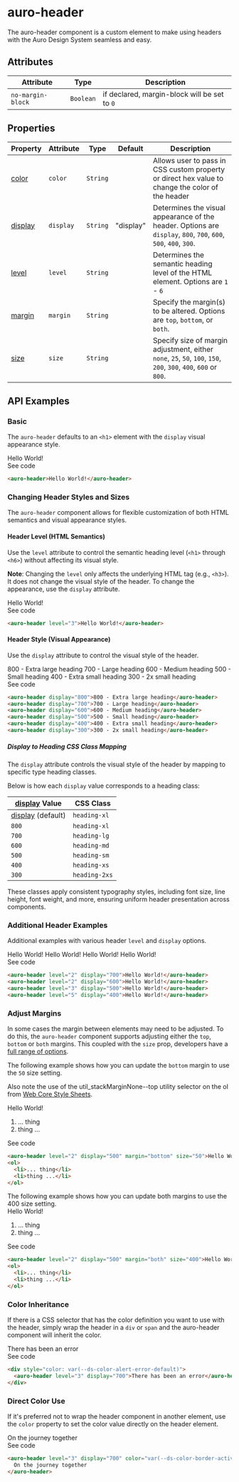<!-- AURO-GENERATED-CONTENT:START (FILE:src=../docs/api.md) -->
<!-- The below content is automatically added from ../docs/api.md -->

# auro-header

The auro-header component is a custom element to make using headers with the Auro Design System seamless and easy.

## Attributes

| Attribute         | Type      | Description                                  |
|-------------------|-----------|----------------------------------------------|
| `no-margin-block` | `Boolean` | if declared, margin-block will be set to `0` |

## Properties

| Property  | Attribute | Type     | Default   | Description                                      |
|-----------|-----------|----------|-----------|--------------------------------------------------|
| [color](#color)   | `color`   | `String` |           | Allows user to pass in CSS custom property or direct hex value to change the color of the header |
| [display](#display) | `display` | `String` | "display" | Determines the visual appearance of the header. Options are `display`, `800`, `700`, `600`, `500`, `400`, `300`. |
| [level](#level)   | `level`   | `String` |           | Determines the semantic heading level of the HTML element. Options are `1` - `6` |
| [margin](#margin)  | `margin`  | `String` |           | Specify the margin(s) to be altered. Options are `top`, `bottom`, or `both`. |
| [size](#size)    | `size`    | `String` |           | Specify size of margin adjustment, either `none`, `25`, `50`, `100`, `150`, `200`, `300`, `400`, `600` or `800`. |
<!-- AURO-GENERATED-CONTENT:END -->

## API Examples

### Basic

The `auro-header` defaults to an `<h1>` element with the `display` visual appearance style.

<div class="exampleWrapper">
  <!-- AURO-GENERATED-CONTENT:START (FILE:src=../apiExamples/basic.html) -->
  <!-- The below content is automatically added from ../apiExamples/basic.html -->
  <auro-header>Hello World!</auro-header>
  <!-- AURO-GENERATED-CONTENT:END -->
</div>
<auro-accordion alignRight>
  <span slot="trigger">See code</span>
<!-- AURO-GENERATED-CONTENT:START (CODE:src=../apiExamples/basic.html) -->
<!-- The below code snippet is automatically added from ../apiExamples/basic.html -->

```html
<auro-header>Hello World!</auro-header>
```
<!-- AURO-GENERATED-CONTENT:END -->
</auro-accordion>

### Changing Header Styles and Sizes

The `auro-header` component allows for flexible customization of both HTML semantics and visual appearance styles.

#### Header Level (HTML Semantics)

Use the `level` attribute to control the semantic heading level (`<h1>` through `<h6>`) without affecting its visual style.

**Note**: Changing the `level` only affects the underlying HTML tag (e.g., `<h3>`). It does not change the visual style of the header. To change the appearance, use the `display` attribute.

<div class="exampleWrapper">
  <!-- AURO-GENERATED-CONTENT:START (FILE:src=../apiExamples/level.html) -->
  <!-- The below content is automatically added from ../apiExamples/level.html -->
  <auro-header level="3">Hello World!</auro-header>
  <!-- AURO-GENERATED-CONTENT:END -->
</div>
<auro-accordion alignRight>
  <span slot="trigger">See code</span>
<!-- AURO-GENERATED-CONTENT:START (CODE:src=../apiExamples/level.html) -->
<!-- The below code snippet is automatically added from ../apiExamples/level.html -->

```html
<auro-header level="3">Hello World!</auro-header>
```
<!-- AURO-GENERATED-CONTENT:END -->
</auro-accordion>

#### Header Style (Visual Appearance)

Use the `display` attribute to control the visual style of the header.

<div class="exampleWrapper">
  <!-- AURO-GENERATED-CONTENT:START (FILE:src=../apiExamples/display.html) -->
  <!-- The below content is automatically added from ../apiExamples/display.html -->
  <auro-header display="800">800 - Extra large heading</auro-header>
  <auro-header display="700">700 - Large heading</auro-header>
  <auro-header display="600">600 - Medium heading</auro-header>
  <auro-header display="500">500 - Small heading</auro-header>
  <auro-header display="400">400 - Extra small heading</auro-header>
  <auro-header display="300">300 - 2x small heading</auro-header>
  <!-- AURO-GENERATED-CONTENT:END -->
</div>
<auro-accordion alignRight>
  <span slot="trigger">See code</span>
<!-- AURO-GENERATED-CONTENT:START (CODE:src=../apiExamples/display.html) -->
<!-- The below code snippet is automatically added from ../apiExamples/display.html -->

```html
<auro-header display="800">800 - Extra large heading</auro-header>
<auro-header display="700">700 - Large heading</auro-header>
<auro-header display="600">600 - Medium heading</auro-header>
<auro-header display="500">500 - Small heading</auro-header>
<auro-header display="400">400 - Extra small heading</auro-header>
<auro-header display="300">300 - 2x small heading</auro-header>
```
<!-- AURO-GENERATED-CONTENT:END -->
</auro-accordion>

##### Display to Heading CSS Class Mapping

The `display` attribute controls the visual style of the header by mapping to specific type heading classes.

Below is how each `display` value corresponds to a heading class:

| [display](#display) Value | CSS Class     |
|-----------------|---------------|
| [display](#display) (default)      | `heading-xl`  |
| `800`           | `heading-xl`  |
| `700`           | `heading-lg`  |
| `600`           | `heading-md`  |
| `500`           | `heading-sm`  |
| `400`           | `heading-xs`  |
| `300`           | `heading-2xs` |

These classes apply consistent typography styles, including font size, line height, font weight, and more, ensuring uniform header presentation across components.

### Additional Header Examples

Additional examples with various header `level` and `display` options.

<div class="exampleWrapper">
  <!-- AURO-GENERATED-CONTENT:START (FILE:src=../apiExamples/additionalExamples.html) -->
  <!-- The below content is automatically added from ../apiExamples/additionalExamples.html -->
  <auro-header level="2" display="700">Hello World!</auro-header>
  <auro-header level="2" display="600">Hello World!</auro-header>
  <auro-header level="3" display="500">Hello World!</auro-header>
  <auro-header level="5" display="400">Hello World!</auro-header>
  <!-- AURO-GENERATED-CONTENT:END -->
</div>
<auro-accordion alignRight>
  <span slot="trigger">See code</span>
<!-- AURO-GENERATED-CONTENT:START (CODE:src=../apiExamples/additionalExamples.html) -->
<!-- The below code snippet is automatically added from ../apiExamples/additionalExamples.html -->

```html
<auro-header level="2" display="700">Hello World!</auro-header>
<auro-header level="2" display="600">Hello World!</auro-header>
<auro-header level="3" display="500">Hello World!</auro-header>
<auro-header level="5" display="400">Hello World!</auro-header>
```
<!-- AURO-GENERATED-CONTENT:END -->
</auro-accordion>

### Adjust Margins

In some cases the margin between elements may need to be adjusted. To do this, the `auro-header` component supports adjusting either the `top`, `bottom` or `both` margins. This coupled with the `size` prop, developers have a [full range of options](https://auro.alaskaair.com/components/auro/header/api).

The following example shows how you can update the `bottom` margin to use the `50` size setting.

Also note the use of the  util_stackMarginNone--top  utility selector on the ol from [Web Core Style Sheets](https://alaskaairlines.github.io/WebCoreStyleSheets/#utility-layout-mixin-auro_spacing).

<div class="exampleWrapper">
  <!-- AURO-GENERATED-CONTENT:START (FILE:src=../apiExamples/margins.html) -->
  <!-- The below content is automatically added from ../apiExamples/margins.html -->
  <auro-header level="2" display="500" margin="bottom" size="50">Hello World!</auro-header>
  <ol>
    <li>... thing</li>
    <li>thing ...</li>
  </ol>
  <!-- AURO-GENERATED-CONTENT:END -->
</div>
<auro-accordion alignRight>
  <span slot="trigger">See code</span>
<!-- AURO-GENERATED-CONTENT:START (CODE:src=../apiExamples/margins.html) -->
<!-- The below code snippet is automatically added from ../apiExamples/margins.html -->

```html
<auro-header level="2" display="500" margin="bottom" size="50">Hello World!</auro-header>
<ol>
  <li>... thing</li>
  <li>thing ...</li>
</ol>
```
<!-- AURO-GENERATED-CONTENT:END -->
</auro-accordion>
The following example shows how you can update both margins to use the 400 size setting.

<div class="exampleWrapper">
  <!-- AURO-GENERATED-CONTENT:START (FILE:src=../apiExamples/margins2.html) -->
  <!-- The below content is automatically added from ../apiExamples/margins2.html -->
  <auro-header level="2" display="500" margin="both" size="400">Hello World!</auro-header>
  <ol>
    <li>... thing</li>
    <li>thing ...</li>
  </ol>
  <!-- AURO-GENERATED-CONTENT:END -->
</div>
<auro-accordion alignRight>
  <span slot="trigger">See code</span>
<!-- AURO-GENERATED-CONTENT:START (CODE:src=../apiExamples/margins2.html) -->
<!-- The below code snippet is automatically added from ../apiExamples/margins2.html -->

```html
<auro-header level="2" display="500" margin="both" size="400">Hello World!</auro-header>
<ol>
  <li>... thing</li>
  <li>thing ...</li>
</ol>
```
<!-- AURO-GENERATED-CONTENT:END -->
</auro-accordion>

### Color Inheritance

If there is a CSS selector that has the color definition you want to use with the header, simply wrap the header in a `div` or `span` and the auro-header component will inherit the color.

<div class="exampleWrapper">
  <!-- AURO-GENERATED-CONTENT:START (FILE:src=../apiExamples/colorInheritance.html) -->
  <!-- The below content is automatically added from ../apiExamples/colorInheritance.html -->
  <div style="color: var(--ds-color-alert-error-default)">
    <auro-header level="3" display="700">There has been an error</auro-header>
  </div>
  <!-- AURO-GENERATED-CONTENT:END -->
</div>
<auro-accordion alignRight>
  <span slot="trigger">See code</span>
<!-- AURO-GENERATED-CONTENT:START (CODE:src=../apiExamples/colorInheritance.html) -->
<!-- The below code snippet is automatically added from ../apiExamples/colorInheritance.html -->

```html
<div style="color: var(--ds-color-alert-error-default)">
  <auro-header level="3" display="700">There has been an error</auro-header>
</div>
```
<!-- AURO-GENERATED-CONTENT:END -->
</auro-accordion>

### Direct Color Use

If it's preferred not to wrap the header component in another element, use the `color` property to set the color value directly on the header element.

<div class="exampleWrapper">
  <!-- AURO-GENERATED-CONTENT:START (FILE:src=../apiExamples/directColor.html) -->
  <!-- The below content is automatically added from ../apiExamples/directColor.html -->
  <auro-header level="3" display="700" color="var(--ds-color-border-active-default)">
    On the journey together
  </auro-header>
  <!-- AURO-GENERATED-CONTENT:END -->
</div>
<auro-accordion alignRight>
  <span slot="trigger">See code</span>
<!-- AURO-GENERATED-CONTENT:START (CODE:src=../apiExamples/directColor.html) -->
<!-- The below code snippet is automatically added from ../apiExamples/directColor.html -->

```html
<auro-header level="3" display="700" color="var(--ds-color-border-active-default)">
  On the journey together
</auro-header>
```
<!-- AURO-GENERATED-CONTENT:END -->
</auro-accordion>
